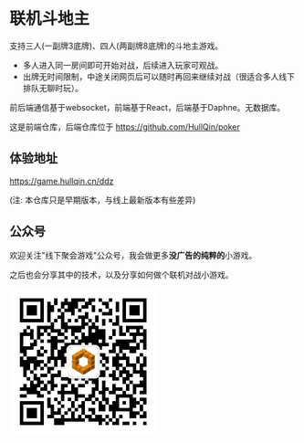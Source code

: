# 联机斗地主

支持三人(一副牌3底牌)、四人(两副牌8底牌)的斗地主游戏。

- 多人进入同一房间即可开始对战，后续进入玩家可观战。
- 出牌无时间限制，中途关闭网页后可以随时再回来继续对战（很适合多人线下排队无聊时玩）。

前后端通信基于websocket，前端基于React，后端基于Daphne。无数据库。

这是前端仓库，后端仓库位于 https://github.com/HullQin/poker

## 体验地址

https://game.hullqin.cn/ddz

(注: 本仓库只是早期版本，与线上最新版本有些差异)

## 公众号

欢迎关注"线下聚会游戏"公众号，我会做更多**没广告的纯粹的**小游戏。

之后也会分享其中的技术，以及分享如何做个联机对战小游戏。

![公众号"线下聚会游戏"](qrcode.jpg)

